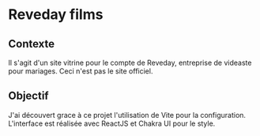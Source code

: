 # Reveday films

## Contexte

Il s'agit d'un site vitrine pour le compte de Reveday, entreprise de videaste pour mariages.
Ceci n'est pas le site officiel.

## Objectif

J'ai découvert grace à ce projet l'utilisation de Vite pour la configuration.
L'interface est réalisée avec ReactJS et Chakra UI pour le style.
